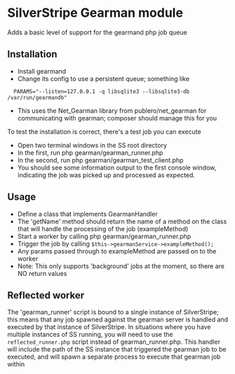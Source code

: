 # SilverStripe Gearman module

Adds a basic level of support for the gearmand php job queue

## Installation

* Install gearmand 
* Change its config to use a persistent queue; something like
```
  PARAMS="--listen=127.0.0.1 -q libsqlite3 --libsqlite3-db /var/run/gearmandb"
```
* This uses the Net\_Gearman library from publero/net\_gearman for 
  communicating with gearman; composer should manage this for you

To test the installation is correct, there's a test job you can execute

* Open two terminal windows in the SS root directory
* In the first, run php gearman/gearman\_runner.php
* In the second, run php gearman/gearman\_test\_client.php
* You should see some information output to the first console window,
  indicating the job was picked up and processed as expected. 

## Usage

* Define a class that implements GearmanHandler
* The 'getName' method should return the name of a method on the class that
  will handle the processing of the job (exampleMethod)
* Start a worker by calling php gearman/gearman\_runner.php
* Trigger the job by calling `$this->gearmanService->exampleMethod();`
* Any params passed through to exampleMethod are passed on to the worker
* Note: This only supports 'background' jobs at the moment, so there are NO
  return values

## Reflected worker

The 'gearman\_runner' script is bound to a single instance of SilverStripe; 
this means that any job spawned against the gearman server is handled and 
executed by that instance of SilverStripe. In situations where you have 
multiple instances of SS running, you will need to use the 
`reflected_runner.php` script instead of gearman\_runner.php. This handler will
include the path of the SS instance that triggered the gearman job to be 
executed, and will spawn a separate process to  execute that gearman job within

 

